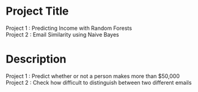 # Project Title
Project 1 : Predicting Income with Random Forests \
Project 2 : Email Similarity using Naive Bayes
# Description
Project 1 : Predict whether or not a person makes more than $50,000 \
Project 2 : Check how difficult to distinguish between two different emails
